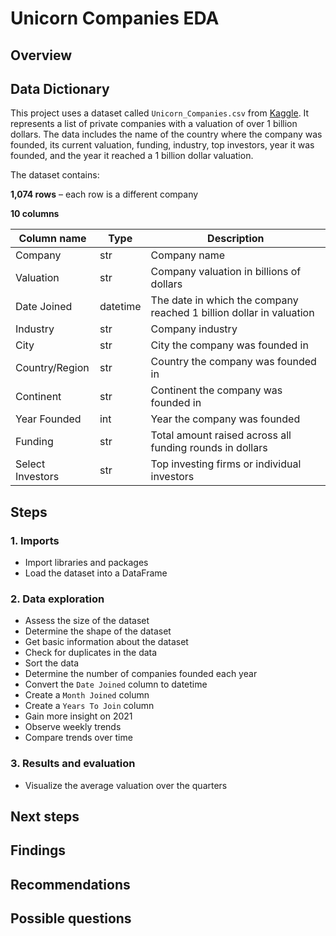 # **Unicorn Companies EDA**

## **Overview**


## **Data Dictionary**
This project uses a dataset called `Unicorn_Companies.csv` from [Kaggle](https://www.kaggle.com/datasets/mysarahmadbhat/unicorn-companies?select=Unicorn_Companies.csv). It represents a list of private companies with a valuation of over 1 billion dollars. The data includes the name of the country where the company was founded, its current valuation, funding, industry, top investors, year it was founded, and the year it reached a 1 billion dollar valuation.

The dataset contains:

**1,074 rows** – each row is a different company

**10 columns**

| Column name | Type | Description | 
|-------------|------|-------------|
| Company | str | Company name |
| Valuation | str | Company valuation in billions of dollars|
| Date Joined | datetime | The date in which the company reached 1 billion dollar in valuation |
| Industry | str | Company industry |
| City | str | City the company was founded in |
| Country/Region | str | Country the company was founded in |
| Continent | str | Continent the company was founded in |
| Year Founded | int | Year the company was founded |
| Funding | str | Total amount raised across all funding rounds in dollars |
| Select Investors | str | Top investing firms or individual investors |


## **Steps**
### **1. Imports**
-  Import libraries and packages
-  Load the dataset into a DataFrame

### **2.  Data exploration**
- Assess the size of the dataset
- Determine the shape of the dataset
- Get basic information about the dataset
- Check for duplicates in the data
- Sort the data
- Determine the number of companies founded each year
- Convert the `Date Joined` column to datetime
- Create a `Month Joined` column
- Create a `Years To Join` column
- Gain more insight on 2021
- Observe weekly trends
- Compare trends over time

### **3. Results and evaluation**
- Visualize the average valuation over the quarters

## **Next steps**
## **Findings**
## **Recommendations**
## **Possible questions**

